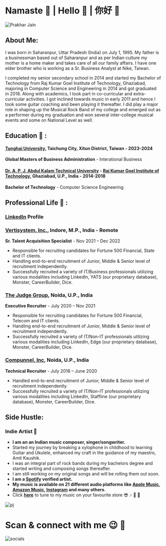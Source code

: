 # Namaste :pray: | Hello :wave: | 你好 :wave:

![Prakhar Jain](https://scontent-tpe1-1.xx.fbcdn.net/v/t39.30808-6/305761559_5612301095493525_5654274801915604648_n.jpg?_nc_cat=109&ccb=1-7&_nc_sid=09cbfe&_nc_ohc=DOKaD7-XlrwAX-ThynJ&_nc_ht=scontent-tpe1-1.xx&oh=00_AfD5XaCs5rALwtw0903Ngc9P7DEcMEd5qtNJhlkaONOuoQ&oe=640A32DD)
## About Me:
I was born in Saharanpur, Uttar Pradesh (India) on July 1, 1995. My father is a businessman based 
out of Saharanpur and as per Indian culture my mother is a home maker and takes care of all our family affairs. I 
have one elder brother who is working as a Sr. Business Analyst at Nike, Taiwan. 

I completed my senior secondary school in 2014 and started my Bachelor of Technology from Raj Kumar Goel 
Institute of Technology, Ghaziabad, majoring in Computer Science and Engineering in 2014 and got graduated in 
2018. 
Along with academics, I took part in co-curricular and extra-curricular activities. I got inclined towards music in 
early 2011 and hence I took some guitar coaching and been playing it thereafter. I did play a major role in shaping up 
the Musical Rock Band of my college and emerged out as a performer during my graduation and won several inter-college musical events and some on National Level as well.

## Education :open_book: :
#### [Tunghai University](https://eng.thu.edu.tw/), Taichung City, Xitun District, Taiwan - 2023-2024
**Global Masters of Business Administration** - Interational Business

#### [Dr. A. P. J. Abdul Kalam Technical University](https://aktu.ac.in/) - [Raj Kumar Goel Institute of Technology](https://www.rkgit.edu.in/), Ghaziabad, U.P., India - 2014-2018
**Bachelor of Technology** - Computer Science Engineering


## Professional Life :briefcase: :

### [LinkedIn](https://www.linkedin.com/in/prakharpj/) Profile

### [Vertisystem, Inc.](https://vertisystem.com/), Indore, M.P., India - Remote
**Sr. Talent Acquisition Specialist** - Nov 2021 – Dec 2022
- Responsible for recruiting candidates for Fortune 500 Financial, State and IT clients.
- Handling end-to-end recruitment of Junior, Middle & Senior level of recruitment independently.
- Successfully recruited a variety of IT/Business professionals utilizing various modalities including LinkedIn, YATS (our proprietary database), Monster, CareerBuilder, Dice.



### [The Judge Group](https://www.judge.com/), Noida, U.P., India
**Executive Recruiter** - July 2020 – Nov 2021
- Responsible for recruiting candidates for Fortune 500 Financial, Telecom and IT clients.
- Handling end-to-end recruitment of Junior, Middle & Senior level of recruitment independently.
- Successfully recruited a variety of IT/Non-IT professionals utilizing various modalities including LinkedIn, Edge (our proprietary database), Monster, CareerBuilder, Dice.


### [Compunnel, Inc](https://www.compunnel.com/), Noida, U.P., India
**Technical Recruiter** - July 2018 – June 2020
- Handled end-to-end recruitment of Junior, Middle & Senior level of recruitment independently.
- Successfully recruited a variety of IT/Non-IT professionals utilizing various modalities including LinkedIn, Staffline (our proprietary database), Monster, CareerBuilder, Dice.

## Side Hustle:

### Indie Artist :guitar: 
- **I am an an Indian music composer, singer/songwriter.**
- Started my journey by breaking a xylophone in childhood to learning Guitar and Ukulele, enhanced my craft in the guidance of my maestro, Amit Kaushik. 
- I was an integral part of rock bands during my bachelors degree and started writing and composing songs thereafter. 
- I am still working on my original songs and will be rolling them out soon.
- **I am a [Spotify](https://open.spotify.com/artist/1n5vU37Ug1TqzzjMQDmH4k) verified artist.**
- **My music is available on 21 different audio platforms like [Apple Music](https://music.apple.com/us/artist/prakhar-jain/1602616586), [Amazon Music](https://music.amazon.com/artists/B09N3GCXYQ/prakhar-jain?marketplaceId=ATVPDKIKX0DER&musicTerritory=US&ref=dm_sh_pDOwznGW2F7uCsXYkv6YEpdTq), [Instagram](https://www.instagram.com/) and many others.**
- Click **[here](https://linktr.ee/prakharpj)** to tune to my music on your favourite store :sunglasses: :notes: :microphone: :guitar: 

![pj](https://scontent.ftpe6-1.fna.fbcdn.net/v/t39.30808-6/329331208_724077655755874_1755510983700534003_n.jpg?_nc_cat=104&ccb=1-7&_nc_sid=8bfeb9&_nc_ohc=nmvvPsDVaI0AX-otMO3&_nc_ht=scontent.ftpe6-1.fna&oh=00_AfC0OdESb_i3nTVysUIotimhsYljBTwSxdn9dNwYiA8aVA&oe=64065ABF)


# Scan & connect with me :wink: :iphone:
![socials](https://user-images.githubusercontent.com/125838954/222724701-f9f8f6e6-1121-4ca7-82b3-97ce50be534e.png)
